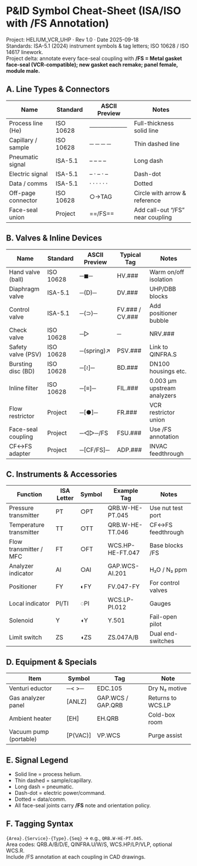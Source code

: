 # P&ID Symbol Cheat-Sheet (ISA/ISO with /FS Annotation)

Project: HELIUM_VCR_UHP · Rev 1.0 · Date 2025-09-18  
Standards: ISA-5.1 (2024) instrument symbols & tag letters; ISO 10628 / ISO 14617 linework.  
Project delta: annotate every face-seal coupling with **/FS = Metal gasket face-seal (VCR-compatible); new gasket each remake; panel female, module male.**

## A. Line Types & Connectors
| Name | Standard | ASCII Preview | Notes |
|---|---|---|---|
| Process line (He) | ISO 10628 | ───────── | Full-thickness solid line |
| Capillary / sample | ISO 10628 | ─ ─ ─ ─ | Thin dashed line |
| Pneumatic signal | ISA-5.1 | – – – – | Long dash |
| Electric signal | ISA-5.1 | – · – · – | Dash-dot |
| Data / comms | ISA-5.1 | · · · · · · | Dotted |
| Off-page connector | ISO 10628 | ○→TAG | Circle with arrow & reference |
| Face-seal union | Project | ==/FS== | Add call-out “/FS” near coupling |

## B. Valves & Inline Devices
| Name | Standard | ASCII Preview | Typical Tag | Notes |
|---|---|---|---|---|
| Hand valve (ball) | ISO 10628 | ─◼︎─ | HV.### | Warm on/off isolation |
| Diaphragm valve | ISA-5.1 | ─(D)─ | DV.### | UHP/DBB blocks |
| Control valve | ISA-5.1 | ─(⊃)─ | FV.### / CV.### | Add positioner bubble |
| Check valve | ISO 10628 | ─▷|─ | NRV.### | Relief return/non-return |
| Safety valve (PSV) | ISO 10628 | ─(spring)↗ | PSV.### | Link to QINFRA.S |
| Bursting disc (BD) | ISO 10628 | ─[≀]─ | BD.### | DN100 housings etc. |
| Inline filter | ISO 10628 | ─[≡]─ | FIL.### | 0.003 μm upstream analyzers |
| Flow restrictor | Project | ─[●]─ | FR.### | VCR restrictor union |
| Face-seal coupling | Project | ─◁▷─/FS | FSU.### | Use /FS annotation |
| CF↔FS adapter | Project | ─[CF/FS]─ | ADP.### | INVAC feedthrough |

## C. Instruments & Accessories
| Function | ISA Letter | Symbol | Example Tag | Notes |
|---|---|---|---|---|
| Pressure transmitter | PT | ○PT | QRB.W-HE-PT.045 | Use nut test port |
| Temperature transmitter | TT | ○TT | QRB.W-HE-TT.046 | CF↔FS feedthrough |
| Flow transmitter / MFC | FT | ○FT | WCS.HP-HE-FT.047 | Base blocks /FS |
| Analyzer indicator | AI | ○AI | GAP.WCS-AI.201 | H₂O / N₂ ppm |
| Positioner | FY | ◐FY | FV.047-FY | For control valves |
| Local indicator | PI/TI | ◌PI | WCS.LP-PI.012 | Gauges |
| Solenoid | Y | ◖Y | Y.501 | Fail-open pilot |
| Limit switch | ZS | ◖ZS | ZS.047A/B | Dual end-switches |

## D. Equipment & Specials
| Item | Symbol | Tag | Note |
|---|---|---|---|
| Venturi eductor | ─< >─ | EDC.105 | Dry N₂ motive |
| Gas analyzer panel | [ANLZ] | GAP.WCS / GAP.QRB | Returns to WCS.LP |
| Ambient heater | [EH] | EH.QRB | Cold-box room |
| Vacuum pump (portable) | [P(VAC)] | VP.WCS | Purge assist |

## E. Signal Legend
- Solid line = process helium.  
- Thin dashed = sample/capillary.  
- Long dash = pneumatic.  
- Dash-dot = electric power/command.  
- Dotted = data/comm.  
- All face-seal joints carry **/FS** note and orientation policy.

## F. Tagging Syntax
`{Area}.{Service}-{Type}.{Seq}` → e.g., `QRB.W-HE-PT.045`.  
Area codes: QRB.A/B/D/E, QINFRA.U/W/S, WCS.HP/LP/VLP, optional WCS.R.  
Include /FS annotation at each coupling in CAD drawings.
